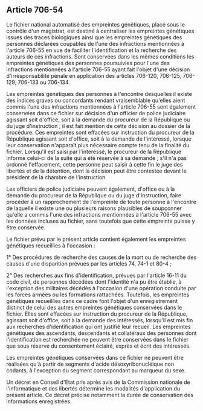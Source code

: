 Article 706-54
----
Le fichier national automatisé des empreintes génétiques, placé sous le contrôle
d'un magistrat, est destiné à centraliser les empreintes génétiques issues des
traces biologiques ainsi que les empreintes génétiques des personnes déclarées
coupables de l'une des infractions mentionnées à l'article 706-55 en vue de
faciliter l'identification et la recherche des auteurs de ces infractions. Sont
conservées dans les mêmes conditions les empreintes génétiques des personnes
poursuivies pour l'une des infractions mentionnées à l'article 706-55 ayant fait
l'objet d'une décision d'irresponsabilité pénale en application des articles
706-120, 706-125, 706-129, 706-133 ou 706-134.

Les empreintes génétiques des personnes à l'encontre desquelles il existe des
indices graves ou concordants rendant vraisemblable qu'elles aient commis l'une
des infractions mentionnées à l'article 706-55 sont également conservées dans ce
fichier sur décision d'un officier de police judiciaire agissant soit d'office,
soit à la demande du procureur de la République ou du juge d'instruction ; il
est fait mention de cette décision au dossier de la procédure. Ces empreintes
sont effacées sur instruction du procureur de la République agissant soit
d'office, soit à la demande de l'intéressé, lorsque leur conservation n'apparaît
plus nécessaire compte tenu de la finalité du fichier. Lorsqu'il est saisi par
l'intéressé, le procureur de la République informe celui-ci de la suite qui a
été réservée à sa demande ; s'il n'a pas ordonné l'effacement, cette personne
peut saisir à cette fin le juge des libertés et de la détention, dont la
décision peut être contestée devant le président de la chambre de l'instruction.

Les officiers de police judiciaire peuvent également, d'office ou à la demande
du procureur de la République ou du juge d'instruction, faire procéder à un
rapprochement de l'empreinte de toute personne à l'encontre de laquelle il
existe une ou plusieurs raisons plausibles de soupçonner qu'elle a commis l'une
des infractions mentionnées à l'article 706-55 avec les données incluses au
fichier, sans toutefois que cette empreinte puisse y être conservée.

Le fichier prévu par le présent article contient également les empreintes
génétiques recueillies à l'occasion :

1° Des procédures de recherche des causes de la mort ou de recherche des causes
d'une disparition prévues par les articles 74, 74-1 et 80-4 ;

2° Des recherches aux fins d'identification, prévues par l'article 16-11 du code
civil, de personnes décédées dont l'identité n'a pu être établie, à l'exception
des militaires décédés à l'occasion d'une opération conduite par les forces
armées ou les formations rattachées. Toutefois, les empreintes génétiques
recueillies dans ce cadre font l'objet d'un enregistrement distinct de celui des
autres empreintes génétiques conservées dans le fichier. Elles sont effacées sur
instruction du procureur de la République, agissant soit d'office, soit à la
demande des intéressés, lorsqu'il est mis fin aux recherches d'identification
qui ont justifié leur recueil. Les empreintes génétiques des ascendants,
descendants et collatéraux des personnes dont l'identification est recherchée ne
peuvent être conservées dans le fichier que sous réserve du consentement
éclairé, exprès et écrit des intéressés.

Les empreintes génétiques conservées dans ce fichier ne peuvent être réalisées
qu'à partir de segments d'acide désoxyribonucléique non codants, à l'exception
du segment correspondant au marqueur du sexe.

Un décret en Conseil d'Etat pris après avis de la Commission nationale de
l'informatique et des libertés détermine les modalités d'application du présent
article. Ce décret précise notamment la durée de conservation des informations
enregistrées.
